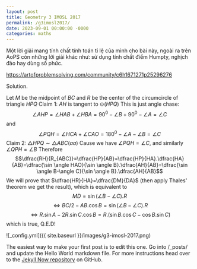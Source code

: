 ```yaml
---
layout: post
title: Geometry 3 IMOSL 2017
permalink: /g3imosl2017/
date: 2023-09-01 00:00:00 -0000
categories: maths
---
```

Một lời giải mang tính chất tính toán tỉ lệ của mình cho bài này, ngoài ra trên AoPS còn những lời giải khác như: sử dụng tính chất điểm Humpty, nghịch đảo hay dùng số phức.

https://artofproblemsolving.com/community/c6h1671271p25296276

Solution.

Let $M$ be the midpoint of $BC$ and $R$ be the center of the circumcircle of triangle $HPQ$
Claim 1: $AH$ is tangent to $\odot(HPQ)$
This is just angle chase:$$\angle AHP=\angle HAB+\angle HBA=90^0-\angle B+90^0-\angle A=\angle C$$and$$\angle PQH=\angle HCA+\angle CAO=180^0-\angle A-\angle B=\angle C$$Claim 2: $\triangle HPQ \sim \triangle ABC (aa)$
Cause we have $\angle PQH=\angle C$, and similarly $\angle QPH=\angle B$
Therefore $$\dfrac{RH}{R_{ABC}}=\dfrac{HP}{AB}=\dfrac{HP}{HA}.\dfrac{HA}{AB}=\dfrac{\sin \angle HAO}{\sin \angle B}.\dfrac{AH}{AB}=\dfrac{\sin \angle B-\angle C}{\sin \angle B}.\dfrac{AH}{AB}$$ We will prove that $\dfrac{HR}{HA}=\dfrac{DM}{DA}$ (then apply Thales' theorem we get the result), which is equivalent to
$$MD=\sin (\angle B-\angle C).R $$ $$\Leftrightarrow BC/2-AB.\cos B=\sin (\angle B-\angle C).R $$ $$\Leftrightarrow R.\sin A-2R.\sin C.\cos B=R.(\sin B.\cos C-\cos B.\sin C)$$ which is true, Q.E.D!

![_config.yml]({{ site.baseurl }}/images/g3-imosl-2017.png)

The easiest way to make your first post is to edit this one. Go into /_posts/ and update the Hello World markdown file. For more instructions head over to the [Jekyll Now repository](https://github.com/barryclark/jekyll-now) on GitHub.